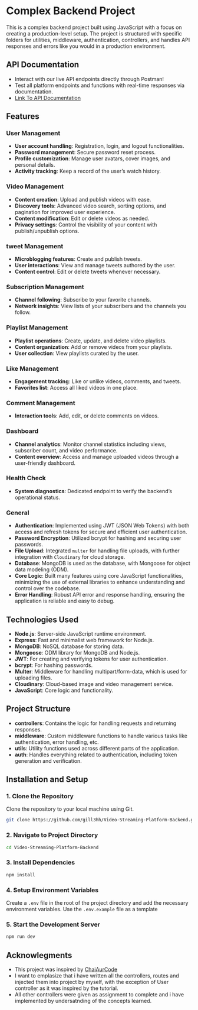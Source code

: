 # Complex Backend Project
This is a complex backend project built using JavaScript with a focus on creating a production-level setup. The project is structured with specific folders for utilities, middleware, authentication, controllers, and handles API responses and errors like you would in a production environment.

## API Documentation
+ Interact with our live API endpoints directly through Postman!
+ Test all platform endpoints and functions with real-time responses via documentation.
+ [Link To API Documentation](https://documenter.getpostman.com/view/33431459/2sAXqs83Ct)

## Features
### User Management
+ **User account handling**: Registration, login, and logout functionalities.
+ **Password management**: Secure password reset process.
+ **Profile customization**: Manage user avatars, cover images, and personal details.
+ **Activity tracking**: Keep a record of the user’s watch history.

### Video Management
+ **Content creation**: Upload and publish videos with ease.
+ **Discovery tools**: Advanced video search, sorting options, and pagination for improved user experience.
+ **Content modification**: Edit or delete videos as needed.
+ **Privacy settings**: Control the visibility of your content with publish/unpublish options.

### tweet Management
+ **Microblogging features**: Create and publish tweets.
+ **User interactions**: View and manage tweets authored by the user.
+ **Content control**: Edit or delete tweets whenever necessary.

### Subscription Management
+ **Channel following**: Subscribe to your favorite channels.
+ **Network insights**: View lists of your subscribers and the channels you follow.

### Playlist Management
+ **Playlist operations**: Create, update, and delete video playlists.
+ **Content organization**: Add or remove videos from your playlists.
+ **User collection**: View playlists curated by the user.

### Like Management
+ **Engagement tracking**: Like or unlike videos, comments, and tweets.
+ **Favorites list**: Access all liked videos in one place.

### Comment Management
+ **Interaction tools**: Add, edit, or delete comments on videos.

### Dashboard
+ **Channel analytics**: Monitor channel statistics including views, subscriber count, and video performance.
+ **Content overview**: Access and manage uploaded videos through a user-friendly dashboard.

### Health Check
+ **System diagnostics**: Dedicated endpoint to verify the backend’s operational status.

### General 
+ **Authentication**: Implemented using JWT (JSON Web Tokens) with both access and refresh tokens for secure and efficient user authentication.
+ **Password Encryption**: Utilized bcrypt for hashing and securing user passwords.
+ **File Upload**: Integrated `multer` for handling file uploads, with further integration with `Cloudinary` for cloud storage.
+ **Database**: MongoDB is used as the database, with Mongoose for object data modeling (ODM).
+ **Core Logic**: Built many features using core JavaScript functionalities, minimizing the use of external libraries to enhance understanding and control over the codebase.
+ **Error Handling**: Robust API error and response handling, ensuring the application is reliable and easy to debug.

## Technologies Used
+ **Node.js**: Server-side JavaScript runtime environment.
+ **Express**: Fast and minimalist web framework for Node.js.
+ **MongoDB**: NoSQL database for storing data.
+ **Mongoose**: ODM library for MongoDB and Node.js.
+ **JWT**: For creating and verifying tokens for user authentication.
+ **bcrypt**: For hashing passwords.
+ **Multer**: Middleware for handling multipart/form-data, which is used for uploading files.
+ **Cloudinary**: Cloud-based image and video management service.
+ **JavaScript**: Core logic and functionality.

## Project Structure
+ **controllers**: Contains the logic for handling requests and returning responses.
+ **middleware**: Custom middleware functions to handle various tasks like authentication, error handling, etc.
+ **utils**: Utility functions used across different parts of the application.
+ **auth**: Handles everything related to authentication, including token generation and verification.

## Installation and Setup

### 1. Clone the Repository

Clone the repository to your local machine using Git.

```bash
git clone https://github.com/gill3hh/Video-Streaming-Platform-Backend.git
```
### 2. Navigate to Project Directory
```bash
cd Video-Streaming-Platform-Backend
```
### 3. Install Dependencies
```bash
npm install
```
### 4. Setup Environment Variables
Create a `.env` file in the root of the project directory and add the necessary environment variables. Use the `.env.example` file as a template
### 5. Start the Development Server
```bash
npm run dev
```
## Acknowlegments
+ This project was inspired by [ChaiAurCode](https://www.youtube.com/@chaiaurcode)
+ I want to emplasize that i have written all the controllers, routes and injected them into project by myself, with the exception of User controller as it was inspired by the tutorial.
+ All other controllers were given as assignment to complete and i have implemented by undersatnding of the concepts learned. 

